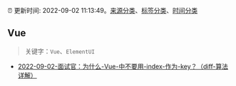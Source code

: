 :alarm_clock: 更新时间: 2022-09-02 11:13:49。[来源分类](../README.md)、[标签分类](../TAGS.md)、[时间分类](../TIMELINE.md)

## Vue


> 关键字：`Vue`、`ElementUI`



- [2022-09-02-面试官：为什么-Vue-中不要用-index-作为-key？（diff-算法详解）](https://toutiao.io/k/bzuozhb) 